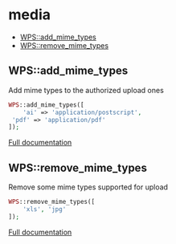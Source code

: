 # media

- [WPS::add_mime_types](#WPS_add_mime_types)
- [WPS::remove_mime_types](#WPS_remove_mime_types)
<a name="WPS_add_mime_types"></a>
## WPS::add_mime_types
Add mime types to the authorized upload ones

```php
WPS::add_mime_types([
	'ai' => 'application/postscript',
 'pdf' => 'application/pdf'
]);
```

[Full documentation](/doc/src/functions/media/add_mime_types.md)

<a name="WPS_remove_mime_types"></a>
## WPS::remove_mime_types
Remove some mime types supported for upload

```php
WPS::remove_mime_types([
	'xls', 'jpg'
]);
```

[Full documentation](/doc/src/functions/media/remove_mime_types.md)
